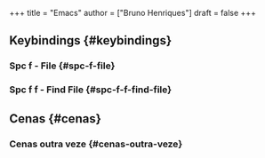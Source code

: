 +++
title = "Emacs"
author = ["Bruno Henriques"]
draft = false
+++

## Keybindings {#keybindings}


### Spc f - File {#spc-f-file}


### Spc f f - Find File {#spc-f-f-find-file}


## Cenas {#cenas}


### Cenas outra veze {#cenas-outra-veze}